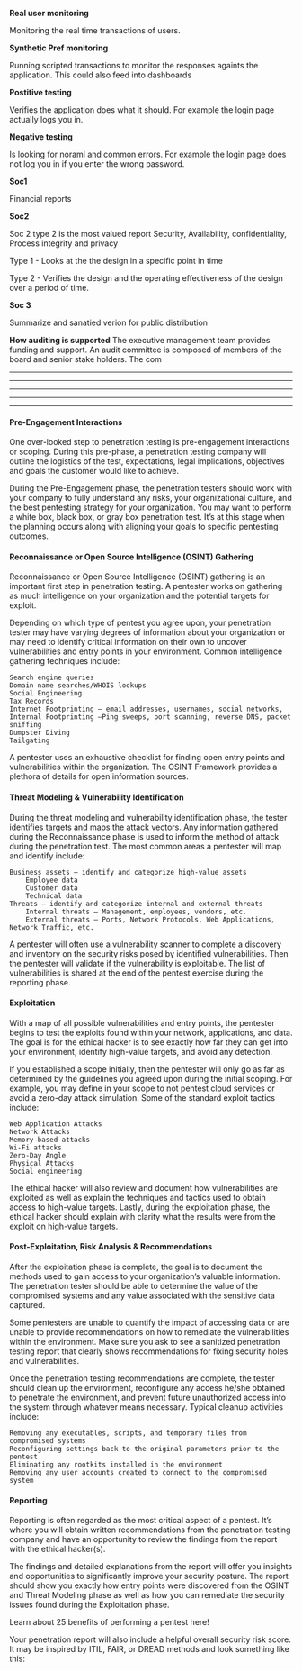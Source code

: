 **Real user monitoring**

Monitoring the real time transactions of users. 


**Synthetic Pref monitoring**

Running scripted transactions to monitor the responses againts the application. This could also feed into dashboards


**Postitive testing**

Verifies the application does what it should. For example the login page actually logs you in.

**Negative testing**

Is looking for noraml and common errors. For example the login page does not log you in if you enter the wrong password.

**Soc1**

Financial reports

**Soc2**

Soc 2 type 2 is the most valued report
Security, Availability, confidentiality, Process integrity and privacy



Type 1 - Looks at the the design in a specific point in time

Type 2 - Verifies the design and the operating effectiveness of the design over a period of time.


**Soc 3**

Summarize and sanatied verion for public distribution 



**How auditing is supported**
The executive management team provides funding and support. An audit committee is  composed of members of the board and senior stake holders. The com

****
****
****
****
****
#### Pre-Engagement Interactions

One over-looked step to penetration testing is pre-engagement interactions or scoping. During this pre-phase, a penetration testing company will outline the logistics of the test, expectations, legal implications, objectives and goals the customer would like to achieve.

During the Pre-Engagement phase, the penetration testers should work with your company to fully understand any risks, your organizational culture, and the best pentesting strategy for your organization. You may want to perform a white box, black box, or gray box penetration test. It’s at this stage when the planning occurs along with aligning your goals to specific pentesting outcomes.
#### Reconnaissance or Open Source Intelligence (OSINT) Gathering

Reconnaissance or Open Source Intelligence (OSINT) gathering is an important first step in penetration testing. A pentester works on gathering as much intelligence on your organization and the potential targets for exploit.

Depending on which type of pentest you agree upon, your penetration tester may have varying degrees of information about your organization or may need to identify critical information on their own to uncover vulnerabilities and entry points in your environment.
Common intelligence gathering techniques include:

    Search engine queries
    Domain name searches/WHOIS lookups
    Social Engineering
    Tax Records
    Internet Footprinting – email addresses, usernames, social networks,
    Internal Footprinting –Ping sweeps, port scanning, reverse DNS, packet sniffing
    Dumpster Diving
    Tailgating

A pentester uses an exhaustive checklist for finding open entry points and vulnerabilities within the organization. The OSINT Framework provides a plethora of details for open information sources.
#### Threat Modeling & Vulnerability Identification

During the threat modeling and vulnerability identification phase, the tester identifies targets and maps the attack vectors. Any information gathered during the Reconnaissance phase is used to inform the method of attack during the penetration test.
The most common areas a pentester will map and identify include:

    Business assets – identify and categorize high-value assets
        Employee data
        Customer data
        Technical data
    Threats – identify and categorize internal and external threats
        Internal threats – Management, employees, vendors, etc.
        External threats – Ports, Network Protocols, Web Applications, Network Traffic, etc.

A pentester will often use a vulnerability scanner to complete a discovery and inventory on the security risks posed by identified vulnerabilities. Then the pentester will validate if the vulnerability is exploitable. The list of vulnerabilities is shared at the end of the pentest exercise during the reporting phase.
#### Exploitation

With a map of all possible vulnerabilities and entry points, the pentester begins to test the exploits found within your network, applications, and data. The goal is for the ethical hacker is to see exactly how far they can get into your environment, identify high-value targets, and avoid any detection.

If you established a scope initially, then the pentester will only go as far as determined by the guidelines you agreed upon during the initial scoping. For example, you may define in your scope to not pentest cloud services or avoid a zero-day attack simulation.
Some of the standard exploit tactics include:

    Web Application Attacks
    Network Attacks
    Memory-based attacks
    Wi-Fi attacks
    Zero-Day Angle
    Physical Attacks
    Social engineering

The ethical hacker will also review and document how vulnerabilities are exploited as well as explain the techniques and tactics used to obtain access to high-value targets. Lastly, during the exploitation phase, the ethical hacker should explain with clarity what the results were from the exploit on high-value targets.
#### Post-Exploitation, Risk Analysis & Recommendations

After the exploitation phase is complete, the goal is to document the methods used to gain access to your organization’s valuable information. The penetration tester should be able to determine the value of the compromised systems and any value associated with the sensitive data captured.

Some pentesters are unable to quantify the impact of accessing data or are unable to provide recommendations on how to remediate the vulnerabilities within the environment. Make sure you ask to see a sanitized penetration testing report that clearly shows recommendations for fixing security holes and vulnerabilities.

Once the penetration testing recommendations are complete, the tester should clean up the environment, reconfigure any access he/she obtained to penetrate the environment, and prevent future unauthorized access into the system through whatever means necessary.
Typical cleanup activities include:

    Removing any executables, scripts, and temporary files from compromised systems
    Reconfiguring settings back to the original parameters prior to the pentest
    Eliminating any rootkits installed in the environment
    Removing any user accounts created to connect to the compromised system

#### Reporting

Reporting is often regarded as the most critical aspect of a pentest. It’s where you will obtain written recommendations from the penetration testing company and have an opportunity to review the findings from the report with the ethical hacker(s).

The findings and detailed explanations from the report will offer you insights and opportunities to significantly improve your security posture. The report should show you exactly how entry points were discovered from the OSINT and Threat Modeling phase as well as how you can remediate the security issues found during the Exploitation phase.

Learn about 25 benefits of performing a pentest here!  

Your penetration report will also include a helpful overall security risk score. It may be inspired by ITIL, FAIR, or DREAD methods and look something like this: